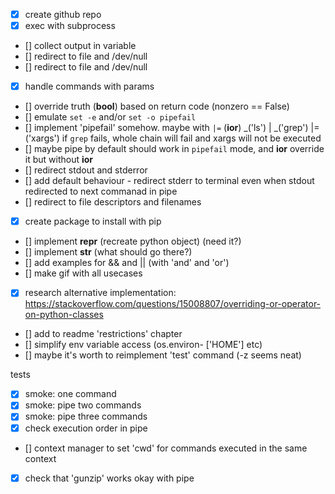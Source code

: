 
- [x] create github repo
- [x] exec with subprocess
- [] collect output in variable
- [] redirect to file and /dev/null
- [] redirect to file and /dev/null
- [x] handle commands with params
- [] override truth (__bool__) based on return code (nonzero == False)
- [] emulate `set -e` and/or `set -o pipefail`
- [] implement 'pipefail' somehow.
     maybe with `|=` (__ior__)
     _('ls') | _('grep') |= ('xargs')
     if `grep` fails, whole chain will fail and xargs will not be executed
- [] maybe pipe by default should work in `pipefail` mode, and __ior__ override it
      but without __ior__
- [] redirect stdout and stderror
- [] add default behaviour - redirect stderr to terminal even when stdout redirected to next commanad in pipe
- [] redirect to file descriptors and filenames
- [x] create package to install with pip
- [] implement __repr__ (recreate python object) (need it?)
- [] implement __str__ (what should go there?)
- [] add examples for && and || (with 'and' and 'or')
- [] make gif with all usecases
- [x] research alternative implementation: https://stackoverflow.com/questions/15008807/overriding-or-operator-on-python-classes
- [] add to readme 'restrictions' chapter
- [] simplify env variable access (os.environ- ['HOME'] etc)
- [] maybe it's worth to reimplement 'test' command (-z seems neat)


tests
- [x] smoke: one command
- [x] smoke: pipe two commands
- [x] smoke: pipe three commands
- [x] check execution order in pipe
- [] context manager to set 'cwd' for commands executed in the same context
- [x] check that 'gunzip' works okay with pipe

